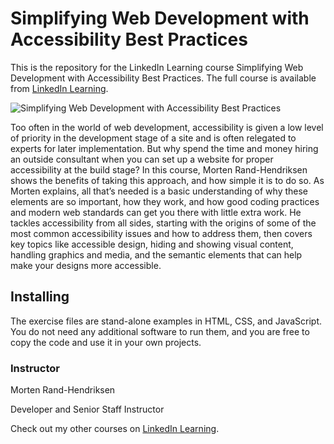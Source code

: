 # Simplifying Web Development with Accessibility Best Practices
This is the repository for the LinkedIn Learning course Simplifying Web Development with Accessibility Best Practices. The full course is available from [LinkedIn Learning][lil-course-url].

![Simplifying Web Development with Accessibility Best Practices][lil-thumbnail-url] 

Too often in the world of web development, accessibility is given a low level of priority in the development stage of a site and is often relegated to experts for later implementation. But why spend the time and money hiring an outside consultant when you can set up a website for proper accessibility at the build stage? In this course, Morten Rand-Hendriksen shows the benefits of taking this approach, and how simple it is to do so. As Morten explains, all that’s needed is a basic understanding of why these elements are so important, how they work, and how good coding practices and modern web standards can get you there with little extra work. He tackles accessibility from all sides, starting with the origins of some of the most common accessibility issues and how to address them, then covers key topics like accessible design, hiding and showing visual content, handling graphics and media, and the semantic elements that can help make your designs more accessible.

## Installing

The exercise files are stand-alone examples in HTML, CSS, and JavaScript. You do not need any additional software to run them, and you are free to copy the code and use it in your own projects.


### Instructor

Morten Rand-Hendriksen 
                            
Developer and Senior Staff Instructor

                            

Check out my other courses on [LinkedIn Learning](https://www.linkedin.com/learning/instructors/morten-rand-hendriksen).

[lil-course-url]: https://www.linkedin.com/learning/simplifying-web-development-with-accessibility-best-practices
[lil-thumbnail-url]: https://cdn.lynda.com/course/2883015/2883015-1622152000595-16x9.jpg
